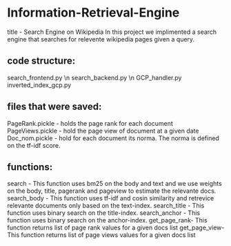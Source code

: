 # Information-Retrieval-Engine

title - Search Engine on Wikipedia
In this project we implimented a search engine that searches for relevente wikipedia pages given a query.

## code structure:
search_frontend.py \n 
search_backend.py \n
GCP_handler.py
inverted_index_gcp.py

## files that were saved:
PageRank.pickle - holds the page rank for each document
PageViews.pickle - hold the page view of document at a given date
Doc_nom.pickle - hold for each document its norma. The norma is defined on the tf-idf score.

## functions:
search - This function uses bm25 on the body and text and we use weights on the body, title, pagerank and pageview to estimate the relevante docs.
search_body - This function uses tf-idf and cosin similarity and retrevice relevante documents only based on the text-index.
search_title - This function uses binary search on the title-index.
search_anchor - This function uses binary search on the anchor-index.
get_page_rank-  This function returns list of page rank values for a given docs list
get_page_view- This function returns list of page views values for a given docs list
